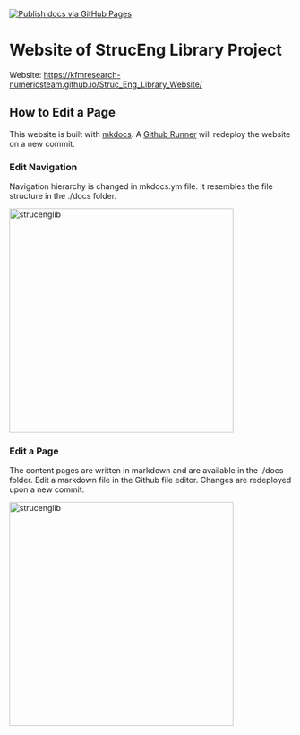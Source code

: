 [![Publish docs via GitHub Pages](https://github.com/kfmResearch-NumericsTeam/Struc_Eng_Library_Website/actions/workflows/deploy.yml/badge.svg)](https://github.com/kfmResearch-NumericsTeam/Struc_Eng_Library_Website/actions/workflows/deploy.yml)

# Website of StrucEng Library Project

Website: https://kfmresearch-numericsteam.github.io/Struc_Eng_Library_Website/


## How to Edit a Page
This website is built with [mkdocs](https://www.mkdocs.org/). A [Github Runner](https://github.com/kfmResearch-NumericsTeam/Struc_Eng_Library_Website/actions/workflows/deploy.yml) will redeploy the website on a new commit.

### Edit Navigation
Navigation hierarchy is changed in mkdocs.ym file. It resembles the file structure in the ./docs folder.  

<p align="left">
<img src="https://user-images.githubusercontent.com/2311941/196964646-1871193b-8af9-4129-94d0-f02bd015379e.png" alt="strucenglib" width="400"/>
</p>

### Edit a Page
The content pages are written in markdown and are available in the ./docs folder.
Edit a markdown file in the Github file editor. Changes are redeployed upon a new commit.

<p align="left">
<img src="https://user-images.githubusercontent.com/2311941/196965370-33f40404-eb83-4015-a1c6-c1cc770aa6ff.png" alt="strucenglib" width="400"/>
</p>
